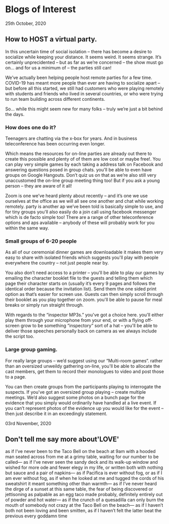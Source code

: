 # Blogs of Interest 
25th October, 2020

## How to HOST a virtual party.

In this uncertain time of social isolation – there has become a desire to socialize while keeping your distance. It seems weird. It seems strange. It’s certainly unprecidented – but as far as we’re concerned – the show must go on… and for us a minimum of – the parties still can!

We’ve actually been helping people host remote parties for a few time. COVID-19 has meant more people than ever are having to socialize apart – but before all this started, we still had customers who were playing remotely with students and friends who lived in several countries, or who were trying to run team building across different continents.

So… while this might seem new for many folks – truly we’re just a bit behind the days.

### How does one do it?
Teenagers are chatting via the x-box for years. And in business teleconference has been occurring even longer.

Which means the resources for on-line parties are already out there to create this possible and plenty of of them are low cost or maybe free!.
You can play very simple games by each taking a address talk on Facebook and answering questions posed in group chats. you'll be able to even have groups on Google Hangouts. Don’t quiz us on that as we’re also still very unaccustomed the on-line group meeting thing too! But if you ask a young person – they are aware of it all!

Zoom is one we’ve heard plenty about recently – and it’s one we use ourselves at the office as we will all see one another and chat while working remotely. party is another ap we’ve been told is basically simple to use, and for tiny groups you'll also easily do a join call using facebook messenger which is de facto simple too!
There are a range of other teleconference options and aps available – anybody of these will probably work for you within the same way.

### Small groups of 6-20 people
As all of our ceremonial dinner games are downloadable it makes them very easy to share with isolated friends which suggests you'll play with people everywhere the country – not just people near by.

You also don’t need access to a printer – you'll be able to play our games by emailing the character booklet file to the guests and telling them which page their character starts on (usually it’s every 9 pages and follows the identical order because the invitation list).
Send them the one sided print option as that’s easier for screen use. Guests can then simply scroll through their booklet as you play together on zoom. you'll be able to pause for meal breaks or simply run straight through.

With regards to the “inspector MP3s.” you've got a choice here. you'll either play them through your microphone from your end, or with a flying off-screen grow to be something “inspectory” sort of a hat – you'll be able to deliver those speeches personally back on camera as we always include the script too.

### Large group gaming.
For really large groups – we’d suggest using our “Multi-room games“. rather than an oversized unweildy gathering on-line, you'll be able to allocate the cast members, get them to record their monologues to video and post those to a page.

You can then create groups from the participants playing to interrogate the suspects. If you've got an oversized group playing – create multiple meetings.
We’d also suggest some photos on a bunch page for the evidence that you simply would ordinarily have handled at a live event. If you can’t represent photos of the evidence up you would like for the event – then just describe it in an exceedingly statement.

03rd November, 2020

## Don't tell me say more about'LOVE'
as if I’ve never been to the Taco Bell
on the beach at 9am
with a hooded man seated across from me
at a grimy table,
waiting for our number to be called—
as if I’ve never seen the sandy deck and
its walk-up window and wished
for more ode and fewer elegy in my life,
or written both with nothing but sauce
and a pair of napkins—
as if Pacifica is ever without fog, or as if
I am ever without fog, as if when he
looked at me and tugged the cords
of his sweatshirt it meant something
other than warmth—
as if I’ve never heard the dirge
of a sunset at this same table,
the fear of being discovered or jettisoning
as palpable as an egg taco made
probably, definitely
entirely out of powder and hot water—
as if the crunch of a quesadilla
can only burn the mouth of somebody
not crazy at the Taco Bell
on the beach—
as if I haven’t both not been loving
and been smitten,
as if I haven’t felt the latter beat the previous
every goddamn time
